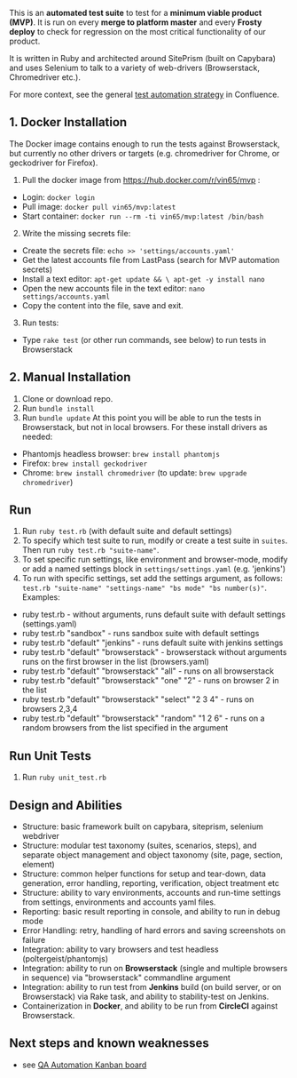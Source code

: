 This is an **automated test suite** to test for a **minimum viable product (MVP)**. It is run on every **merge to platform master** and every **Frosty deploy** to check for regression on the most critical functionality of our product.

It is written in Ruby and architected around SitePrism (built on Capybara) and uses Selenium to talk to a variety of web-drivers (Browserstack, Chromedriver etc.).

For more context, see the general [test automation strategy](https://winedirect.atlassian.net/wiki/display/VP/Test+Automation+Strategy) in Confluence.

## 1. Docker Installation
The Docker image contains enough to run the tests against Browserstack, but currently no other drivers or targets (e.g. chromedriver for Chrome, or geckodriver for Firefox).
1. Pull the docker image from https://hub.docker.com/r/vin65/mvp :
  - Login: `docker login`
  - Pull image: `docker pull vin65/mvp:latest`
  - Start container: `docker run --rm -ti vin65/mvp:latest /bin/bash`
2. Write the missing secrets file:
  - Create the secrets file: `echo >> 'settings/accounts.yaml'`
  - Get the latest accounts file from LastPass (search for MVP automation secrets)
  - Install a text editor: `apt-get update && \ apt-get -y install nano`
  - Open the new accounts file in the text editor: `nano settings/accounts.yaml`
  - Copy the content into the file, save and exit.
3. Run tests:
  - Type `rake test` (or other run commands, see below) to run tests in Browserstack

## 2. Manual Installation
1. Clone or download repo.
2. Run `bundle install`
3. Run `bundle update`
At this point you will be able to run the tests in Browserstack, but not in local browsers. For these install drivers as needed:
- Phantomjs headless browser: `brew install phantomjs`
- Firefox: `brew install geckodriver`
- Chrome: `brew install chromedriver` (to update: `brew upgrade chromedriver`)

## Run
1. Run `ruby test.rb` (with default suite and default settings)
2. To specify which test suite to run, modify or create a test suite in `suites`. Then run `ruby test.rb "suite-name"`.
3. To set specific run settings, like environment and browser-mode, modify or add a named settings block in `settings/settings.yaml` (e.g. 'jenkins')
4. To run with specific settings, set add the settings argument, as follows: `test.rb "suite-name" "settings-name" "bs mode" "bs number(s)"`. Examples:
- ruby test.rb  - without arguments, runs default suite with default settings (settings.yaml)
- ruby test.rb "sandbox"  - runs sandbox suite with default settings
- ruby test.rb "default" "jenkins"  - runs default suite with jenkins settings
- ruby test.rb "default" "browserstack"  - browserstack without arguments runs on the first browser in the list (browsers.yaml)
- ruby test.rb "default" "browserstack" "all"  - runs on all browserstack
- ruby test.rb "default" "browserstack" "one" "2"  - runs on browser 2 in the list
- ruby test.rb "default" "browserstack" "select" "2 3 4"  - runs on browsers 2,3,4
- ruby test.rb "default" "browserstack" "random" "1 2 6"  - runs on a random browsers from the list specified in the argument

## Run Unit Tests
1. Run `ruby unit_test.rb`

## Design and Abilities
- Structure: basic framework built on capybara, siteprism, selenium webdriver
- Structure: modular test taxonomy (suites, scenarios, steps), and separate object management and object taxonomy (site, page, section, element)
- Structure: common helper functions for setup and tear-down, data generation, error handling, reporting, verification, object treatment etc
- Structure: ability to vary environments, accounts and run-time settings from settings, environments and accounts yaml files.
- Reporting: basic result reporting in console, and ability to run in debug mode
- Error Handling: retry, handling of hard errors and saving screenshots on failure
- Integration: ability to vary browsers and test headless (poltergeist/phantomjs)
- Integration: ability to run on **Browserstack** (single and multiple browsers in sequence) via "browserstack" commandline argument
- Integration: ability to run test from **Jenkins** build (on build server, or on Browserstack) via Rake task, and ability to stability-test on Jenkins.
- Containerization in **Docker**, and ability to be run from **CircleCI** against Browserstack.

## Next steps and known weaknesses
- see [QA Automation Kanban board](https://winedirect.atlassian.net/secure/RapidBoard.jspa?rapidView=15)
